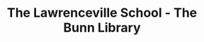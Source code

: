 ---
layout: repo
title: "The Lawrenceville School - The Bunn Library"
id: 12722
permalink: repos/12722/
---
